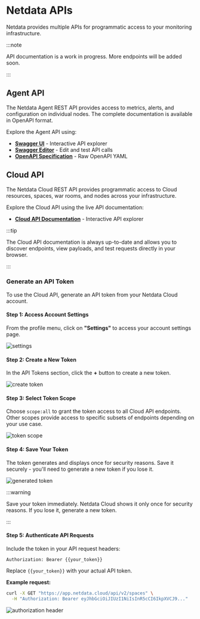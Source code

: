 # Netdata APIs

Netdata provides multiple APIs for programmatic access to your monitoring infrastructure.

:::note

API documentation is a work in progress. More endpoints will be added soon.

:::

## Agent API

The Netdata Agent REST API provides access to metrics, alerts, and configuration on individual nodes. The complete documentation is available in OpenAPI format.

Explore the Agent API using:

- **[Swagger UI](https://learn.netdata.cloud/api)** - Interactive API explorer
- **[Swagger Editor](https://editor.swagger.io/?url=https://raw.githubusercontent.com/netdata/netdata/master/src/web/api/netdata-swagger.yaml)** - Edit and test API calls
- **[OpenAPI Specification](https://raw.githubusercontent.com/netdata/netdata/master/src/web/api/netdata-swagger.yaml)** - Raw OpenAPI YAML

## Cloud API

The Netdata Cloud REST API provides programmatic access to Cloud resources, spaces, war rooms, and nodes across your infrastructure.

Explore the Cloud API using the live API documentation:

- **[Cloud API Documentation](https://app.netdata.cloud/api/docs/)** - Interactive API explorer

:::tip

The Cloud API documentation is always up-to-date and allows you to discover endpoints, view payloads, and test requests directly in your browser.

:::

### Generate an API Token

To use the Cloud API, generate an API token from your Netdata Cloud account.

#### Step 1: Access Account Settings

From the profile menu, click on **"Settings"** to access your account settings page.

![settings](https://raw.githubusercontent.com/netdata/docs-images/refs/heads/master/netdata-cloud/account-management/delete-account/profile-menu-settings.png)

#### Step 2: Create a New Token

In the API Tokens section, click the **+** button to create a new token.

![create token](https://raw.githubusercontent.com/netdata/docs-images/3432ca2fff3ef3ea44948d781713d56a3143fc66/%2B2.png)

#### Step 3: Select Token Scope

Choose `scope:all` to grant the token access to all Cloud API endpoints. Other scopes provide access to specific subsets of endpoints depending on your use case.

![token scope](https://raw.githubusercontent.com/netdata/docs-images/3432ca2fff3ef3ea44948d781713d56a3143fc66/MyAPI.png)

#### Step 4: Save Your Token

The token generates and displays once for security reasons. Save it securely - you'll need to generate a new token if you lose it.

![generated token](https://raw.githubusercontent.com/netdata/docs-images/3432ca2fff3ef3ea44948d781713d56a3143fc66/Token%20Generated.png)

:::warning

Save your token immediately. Netdata Cloud shows it only once for security reasons. If you lose it, generate a new token.

:::

#### Step 5: Authenticate API Requests

Include the token in your API request headers:

```
Authorization: Bearer {{your_token}}
```

Replace `{{your_token}}` with your actual API token.

**Example request:**

```bash
curl -X GET "https://app.netdata.cloud/api/v2/spaces" \
  -H "Authorization: Bearer eyJhbGciOiJIUzI1NiIsInR5cCI6IkpXVCJ9..."
```

![authorization header](https://raw.githubusercontent.com/netdata/docs-images/3432ca2fff3ef3ea44948d781713d56a3143fc66/Available%20Authorizations2.png)

